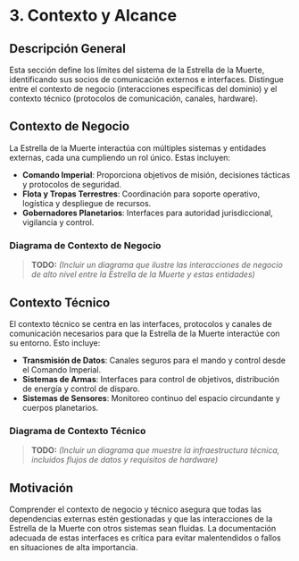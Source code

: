 <!--TODO: Quede aqui-->

# 3. Contexto y Alcance

## Descripción General

Esta sección define los límites del sistema de la Estrella de la Muerte, identificando sus socios de comunicación externos e interfaces. Distingue entre el contexto de negocio (interacciones específicas del dominio) y el contexto técnico (protocolos de comunicación, canales, hardware).

## Contexto de Negocio

La Estrella de la Muerte interactúa con múltiples sistemas y entidades externas, cada una cumpliendo un rol único. Estas incluyen:

- **Comando Imperial**: Proporciona objetivos de misión, decisiones tácticas y protocolos de seguridad.
- **Flota y Tropas Terrestres**: Coordinación para soporte operativo, logística y despliegue de recursos.
- **Gobernadores Planetarios**: Interfaces para autoridad jurisdiccional, vigilancia y control.

### Diagrama de Contexto de Negocio

> **TODO:** _(Incluir un diagrama que ilustre las interacciones de negocio de alto nivel entre la Estrella de la Muerte y estas entidades)_

## Contexto Técnico

El contexto técnico se centra en las interfaces, protocolos y canales de comunicación necesarios para que la Estrella de la Muerte interactúe con su entorno. Esto incluye:

- **Transmisión de Datos**: Canales seguros para el mando y control desde el Comando Imperial.
- **Sistemas de Armas**: Interfaces para control de objetivos, distribución de energía y control de disparo.
- **Sistemas de Sensores**: Monitoreo continuo del espacio circundante y cuerpos planetarios.

### Diagrama de Contexto Técnico

> **TODO:** _(Incluir un diagrama que muestre la infraestructura técnica, incluidos flujos de datos y requisitos de hardware)_

## Motivación

Comprender el contexto de negocio y técnico asegura que todas las dependencias externas estén gestionadas y que las interacciones de la Estrella de la Muerte con otros sistemas sean fluidas. La documentación adecuada de estas interfaces es crítica para evitar malentendidos o fallos en situaciones de alta importancia.
